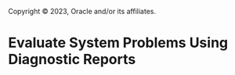Copyright © 2023, Oracle and/or its affiliates.

# Evaluate System Problems Using Diagnostic Reports

